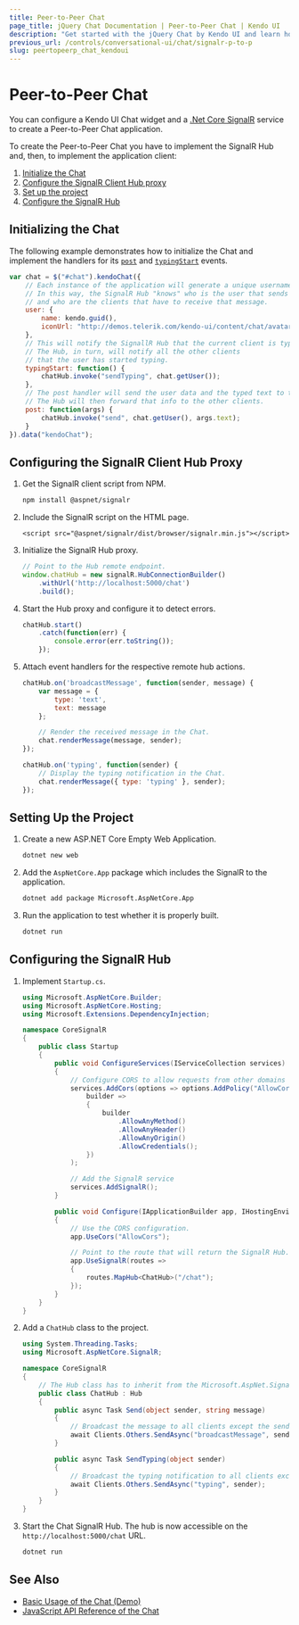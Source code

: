 ```yaml
---
title: Peer-to-Peer Chat
page_title: jQuery Chat Documentation | Peer-to-Peer Chat | Kendo UI
description: "Get started with the jQuery Chat by Kendo UI and learn how to create a peer-to-peer Chat UI with ASP.NET Core SignalR."
previous_url: /controls/conversational-ui/chat/signalr-p-to-p
slug: peertopeerp_chat_kendoui
---
```


# Peer-to-Peer Chat

You can configure a Kendo UI Chat widget and a [.Net Core SignalR](https://docs.microsoft.com/en-us/aspnet/signalr/) service to create a Peer-to-Peer Chat application.

To create the Peer-to-Peer Chat you have to implement the SignalR Hub and, then, to implement the application client:

1. [Initialize the Chat](#initializing-the-chat)
1. [Configure the SignalR Client Hub proxy](#configuring-the-signalr-hub-server)
1. [Set up the project](#setting-up-the-project)
1. [Configure the SignalR Hub](#configuring-the-signalr-hub)

## Initializing the Chat

The following example demonstrates how to initialize the Chat and implement the handlers for its [`post`](/api/javascript/ui/chat/events/post) and [`typingStart`](/api/javascript/ui/chat/events/typingstart) events.

```JavaScript
var chat = $("#chat").kendoChat({
    // Each instance of the application will generate a unique username.
    // In this way, the SignalR Hub "knows" who is the user that sends the message
    // and who are the clients that have to receive that message.
    user: {
        name: kendo.guid(),
        iconUrl: "http://demos.telerik.com/kendo-ui/content/chat/avatar.png"
    },
    // This will notify the SignallR Hub that the current client is typing.
    // The Hub, in turn, will notify all the other clients
    // that the user has started typing.
    typingStart: function() {
        chatHub.invoke("sendTyping", chat.getUser());
    },
    // The post handler will send the user data and the typed text to the SignalR Hub.
    // The Hub will then forward that info to the other clients.
    post: function(args) {
        chatHub.invoke("send", chat.getUser(), args.text);
    }
}).data("kendoChat");
```

## Configuring the SignalR Client Hub Proxy

1. Get the SignalR client script from NPM.

    ```sh
    npm install @aspnet/signalr
    ```

1. Include the SignalR script on the HTML page.

    ```dojo
    <script src="@aspnet/signalr/dist/browser/signalr.min.js"></script>
    ```

1. Initialize the SignalR Hub proxy.

    ```js
    // Point to the Hub remote endpoint.
    window.chatHub = new signalR.HubConnectionBuilder()
        .withUrl('http://localhost:5000/chat')
        .build();
    ```

1. Start the Hub proxy and configure it to detect errors.

    ```js
    chatHub.start()
        .catch(function(err) {
            console.error(err.toString());
        });
    ```

1. Attach event handlers for the respective remote hub actions.

    ```js
    chatHub.on('broadcastMessage', function(sender, message) {
        var message = {
            type: 'text',
            text: message
        };

        // Render the received message in the Chat.
        chat.renderMessage(message, sender);
    });

    chatHub.on('typing', function(sender) {
        // Display the typing notification in the Chat.
        chat.renderMessage({ type: 'typing' }, sender);
    });
    ```

## Setting Up the Project

1. Create a new ASP.NET Core Empty Web Application.

    ```sh
    dotnet new web
    ```

1. Add the `AspNetCore.App` package which includes the SignalR to the application.

    ```sh
    dotnet add package Microsoft.AspNetCore.App
    ```

1. Run the application to test whether it is properly built.

    ```sh
    dotnet run
    ```

## Configuring the SignalR Hub

1. Implement `Startup.cs`.

    ```cs
    using Microsoft.AspNetCore.Builder;
    using Microsoft.AspNetCore.Hosting;
    using Microsoft.Extensions.DependencyInjection;

    namespace CoreSignalR
    {
        public class Startup
        {
            public void ConfigureServices(IServiceCollection services)
            {
                // Configure CORS to allow requests from other domains
                services.AddCors(options => options.AddPolicy("AllowCors",
                    builder =>
                    {
                        builder
                            .AllowAnyMethod()
                            .AllowAnyHeader()
                            .AllowAnyOrigin()
                            .AllowCredentials();
                    })
                );

                // Add the SignalR service
                services.AddSignalR();
            }

            public void Configure(IApplicationBuilder app, IHostingEnvironment env)
            {
                // Use the CORS configuration.
                app.UseCors("AllowCors");

                // Point to the route that will return the SignalR Hub.
                app.UseSignalR(routes =>
                {
                    routes.MapHub<ChatHub>("/chat");
                });
            }
        }
    }

    ```

1. Add a `ChatHub` class to the project.

    ```cs
    using System.Threading.Tasks;
    using Microsoft.AspNetCore.SignalR;

    namespace CoreSignalR
    {
        // The Hub class has to inherit from the Microsoft.AspNet.SignalR.Hub.
        public class ChatHub : Hub
        {
            public async Task Send(object sender, string message)
            {
                // Broadcast the message to all clients except the sender.
                await Clients.Others.SendAsync("broadcastMessage", sender, message);
            }

            public async Task SendTyping(object sender)
            {
                // Broadcast the typing notification to all clients except the sender.
                await Clients.Others.SendAsync("typing", sender);
            }
        }
    }
    ```

1. Start the Chat SignalR Hub. The hub is now accessible on the `http://localhost:5000/chat` URL.

    ```sh
    dotnet run
    ```

## See Also

* [Basic Usage of the Chat (Demo)](http://demos.telerik.com/kendo-ui/chat/index)
* [JavaScript API Reference of the Chat](/api/javascript/ui/chat)
